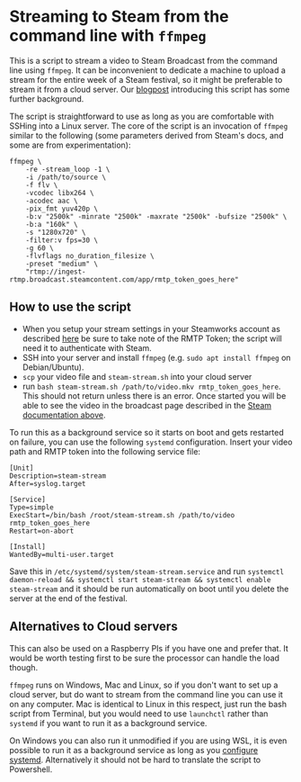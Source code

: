 # Streaming to Steam from the command line with `ffmpeg`

This is a script to stream a video to Steam Broadcast from the command line using `ffmpeg`.
It can be inconvenient to dedicate a machine to upload a stream for the entire week of a Steam festival, so it might be preferable to stream it from a cloud server.
Our [blogpost]() introducing this script has some further background.

The script is straightforward to use as long as you are comfortable with SSHing into a Linux server. The core of the script is an invocation of `ffmpeg` similar to the following (some parameters derived from Steam's docs, and some are from experimentation):

```
ffmpeg \
    -re -stream_loop -1 \
    -i /path/to/source \
    -f flv \
    -vcodec libx264 \
    -acodec aac \
    -pix_fmt yuv420p \
    -b:v "2500k" -minrate "2500k" -maxrate "2500k" -bufsize "2500k" \
    -b:a "160k" \
    -s "1280x720" \
    -filter:v fps=30 \
    -g 60 \
    -flvflags no_duration_filesize \
    -preset "medium" \
    "rtmp://ingest-rtmp.broadcast.steamcontent.com/app/rmtp_token_goes_here"
```


## How to use the script

* When you setup your stream settings in your Steamworks account as described [here](https://partner.steamgames.com/doc/store/broadcast/setting_up) be sure to take note of the RMTP Token; the script will need it to authenticate with Steam.
* SSH into your server and install `ffmpeg` (e.g. `sudo apt install ffmpeg` on Debian/Ubuntu).
* `scp` your video file and `steam-stream.sh` into your cloud server
* run `bash steam-stream.sh /path/to/video.mkv rmtp_token_goes_here`. This should not return unless there is an error. Once started you will be able to see the video in the broadcast page described in the [Steam documentation above](https://partner.steamgames.com/doc/store/broadcast/setting_up).

To run this as a background service so it starts on boot and gets restarted on failure, you can use the following `systemd` configuration. Insert your video path and RMTP token into the following service file:

```
[Unit]
Description=steam-stream
After=syslog.target

[Service]
Type=simple
ExecStart=/bin/bash /root/steam-stream.sh /path/to/video rmtp_token_goes_here
Restart=on-abort

[Install]
WantedBy=multi-user.target
```

Save this in `/etc/systemd/system/steam-stream.service` and run `systemctl daemon-reload && systemctl start steam-stream && systemctl enable steam-stream` and it should be run automatically on boot until you delete the server at the end of the festival.

## Alternatives to Cloud servers

This can also be used on a Raspberry PIs if you have one and prefer that. It would be worth testing first to be sure the processor can handle the load though.

`ffmpeg` runs on Windows, Mac and Linux, so if you don't want to set up a cloud server, but do want to stream from the command line you can use it on any computer. Mac is identical to Linux in this respect, just run the bash script from Terminal, but you would need to use `launchctl` rather than `systemd` if you want to run it as a background service.

On Windows you can also run it unmodified if you are using WSL, it is even possible to run it as a background service as long as you [configure systemd](https://devblogs.microsoft.com/commandline/systemd-support-is-now-available-in-wsl/). Alternatively it should not be hard to translate the script to Powershell.
